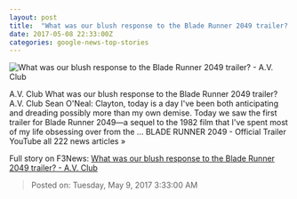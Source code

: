```yaml
---
layout: post
title:  "What was our blush response to the Blade Runner 2049 trailer? - A.V. Club"
date: 2017-05-08 22:33:00Z
categories: google-news-top-stories
---
```


![What was our blush response to the Blade Runner 2049 trailer? - A.V. Club](http://i.onionstatic.com/avclub/6312/87/16x9/1200.jpg)

A.V. Club What was our blush response to the Blade Runner 2049 trailer? A.V. Club Sean O'Neal: Clayton, today is a day I've been both anticipating and dreading possibly more than my own demise. Today we saw the first trailer for Blade Runner 2049—a sequel to the 1982 film that I've spent most of my life obsessing over from the ... BLADE RUNNER 2049 - Official Trailer YouTube all 222 news articles »


Full story on F3News: [What was our blush response to the Blade Runner 2049 trailer? - A.V. Club](http://www.f3nws.com/n/Hvaq2)

> Posted on: Tuesday, May 9, 2017 3:33:00 AM
